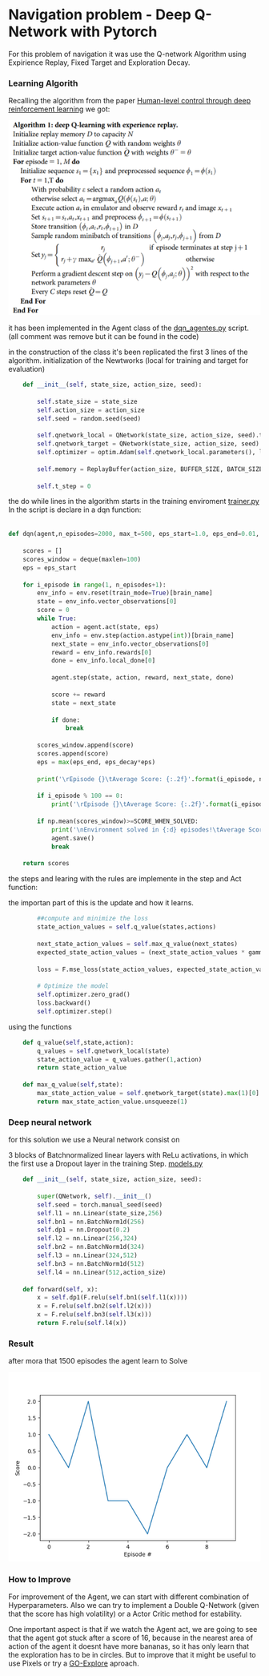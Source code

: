 # Navigation problem - Deep Q-Network with Pytorch

For this problem of navigation it was use the Q-network Algorithm using Expirience Replay, Fixed Target and Exploration Decay.

### Learning Algorith

Recalling the algorithm from the paper [Human-level control through deep reinforcement learning](https://storage.googleapis.com/deepmind-media/dqn/DQNNaturePaper.pdf) we got:

![Q-Network_algorithm](./algo.PNG)

it has been implemented in the Agent class of the [dqn_agentes.py](./dqn_agents.py) script. (all comment was remove but it can be found in the code)

in the construction of the class it's been replicated the first 3 lines of the algorithm. initialization of the Newtworks (local for training and target for evaluation) 

```python
    def __init__(self, state_size, action_size, seed):
        
        self.state_size = state_size
        self.action_size = action_size
        self.seed = random.seed(seed)

        self.qnetwork_local = QNetwork(state_size, action_size, seed).to(device)
        self.qnetwork_target = QNetwork(state_size, action_size, seed).to(device)
        self.optimizer = optim.Adam(self.qnetwork_local.parameters(), lr=LR)

        self.memory = ReplayBuffer(action_size, BUFFER_SIZE, BATCH_SIZE, seed)
        
        self.t_step = 0
```

the do while lines in the algorithm starts in the training enviroment [trainer.py](./trainer.py) In the script is declare in a dqn function:

```python

def dqn(agent,n_episodes=2000, max_t=500, eps_start=1.0, eps_end=0.01, eps_decay=0.995):

    scores = []                       
    scores_window = deque(maxlen=100)  
    eps = eps_start                    
    
    for i_episode in range(1, n_episodes+1):        
        env_info = env.reset(train_mode=True)[brain_name]
        state = env_info.vector_observations[0] 
        score = 0
        while True: 
            action = agent.act(state, eps)
            env_info = env.step(action.astype(int))[brain_name]            
            next_state = env_info.vector_observations[0]
            reward = env_info.rewards[0]
            done = env_info.local_done[0]
            
            agent.step(state, action, reward, next_state, done)
            
            score += reward
            state = next_state
            
            if done:
                break 
        
        scores_window.append(score)
        scores.append(score)
        eps = max(eps_end, eps_decay*eps) 

        print('\rEpisode {}\tAverage Score: {:.2f}'.format(i_episode, np.mean(scores_window)), end="")
        
        if i_episode % 100 == 0:
            print('\rEpisode {}\tAverage Score: {:.2f}'.format(i_episode, np.mean(scores_window)))
        
        if np.mean(scores_window)>=SCORE_WHEN_SOLVED:
            print('\nEnvironment solved in {:d} episodes!\tAverage Score: {:.2f}'.format(i_episode, np.mean(scores_window)))
            agent.save()
            break
    
    return scores

```
the steps and learing with the rules are implemente in the step and Act function:

the importan part of this is the update and how it learns. 

```python
        ##compute and minimize the loss
        state_action_values = self.q_value(states,actions)
        
        next_state_action_values = self.max_q_value(next_states)
        expected_state_action_values = (next_state_action_values * gamma*(1-dones)) + rewards
        
        loss = F.mse_loss(state_action_values, expected_state_action_values)        
        
        # Optimize the model
        self.optimizer.zero_grad()
        loss.backward()
        self.optimizer.step()    
```
using the functions

```python
    def q_value(self,state,action):
        q_values = self.qnetwork_local(state)
        state_action_value = q_values.gather(1,action)
        return state_action_value
        
    def max_q_value(self,state):
        max_state_action_value = self.qnetwork_target(state).max(1)[0].detach()
        return max_state_action_value.unsqueeze(1)


```

### Deep neural network

for this solution we use a Neural network consist on

3 blocks of Batchnormalized linear layers with ReLu activations, in which the first use a Dropout layer in the training Step. [models.py](./models.py)

```python
    def __init__(self, state_size, action_size, seed):

        super(QNetwork, self).__init__()
        self.seed = torch.manual_seed(seed)       
        self.l1 = nn.Linear(state_size,256)
        self.bn1 = nn.BatchNorm1d(256)
        self.dp1 = nn.Dropout(0.2)
        self.l2 = nn.Linear(256,324)
        self.bn2 = nn.BatchNorm1d(324)       
        self.l3 = nn.Linear(324,512)
        self.bn3 = nn.BatchNorm1d(512)
        self.l4 = nn.Linear(512,action_size)
        
    def forward(self, x):
        x = self.dp1(F.relu(self.bn1(self.l1(x))))
        x = F.relu(self.bn2(self.l2(x)))
        x = F.relu(self.bn3(self.l3(x)))
        return F.relu(self.l4(x))

```

### Result

after mora that 1500 episodes the agent learn to Solve

![Results_score](./score_per_episode.png)

### How to Improve

For improvement of the Agent, we can start with different combination of Hyperparameters. Also we can try to implement a Double Q-Network (given that the score has high volatility) or a Actor Critic method for estability.

One important aspect is that if we watch the Agent act, we are going to see that the agent got stuck after a score of 16, because in the nearest area of action of the agent it doesnt have more bananas, so it has only learn that the exploration has to be in circles. But to improve that it might be useful to use Pixels or try a [GO-Explore](https://arxiv.org/abs/1901.10995) aproach. 
